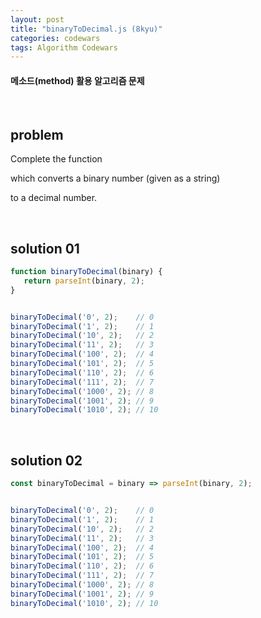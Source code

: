 ```yaml
---
layout: post
title: "binaryToDecimal.js (8kyu)"
categories: codewars
tags: Algorithm Codewars
---
```


#### 메소드(method) 활용 알고리즘 문제

<br>

## problem

Complete the function

which converts a binary number (given as a string)

to a decimal number.

<br>

## solution 01

```javascript
function binaryToDecimal(binary) {
   return parseInt(binary, 2);
}


binaryToDecimal('0', 2);	// 0
binaryToDecimal('1', 2);	// 1
binaryToDecimal('10', 2);	// 2
binaryToDecimal('11', 2);	// 3
binaryToDecimal('100', 2);	// 4
binaryToDecimal('101', 2);	// 5
binaryToDecimal('110', 2);	// 6
binaryToDecimal('111', 2);	// 7
binaryToDecimal('1000', 2);	// 8
binaryToDecimal('1001', 2);	// 9
binaryToDecimal('1010', 2);	// 10
```

<br>

## solution 02

```javascript
const binaryToDecimal = binary => parseInt(binary, 2);


binaryToDecimal('0', 2);	// 0
binaryToDecimal('1', 2);	// 1
binaryToDecimal('10', 2);	// 2
binaryToDecimal('11', 2);	// 3
binaryToDecimal('100', 2);	// 4
binaryToDecimal('101', 2);	// 5
binaryToDecimal('110', 2);	// 6
binaryToDecimal('111', 2);	// 7
binaryToDecimal('1000', 2);	// 8
binaryToDecimal('1001', 2);	// 9
binaryToDecimal('1010', 2);	// 10
```


